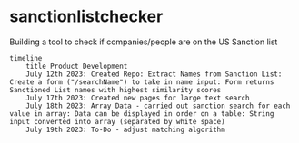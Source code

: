 # sanctionlistchecker

Building a tool to check if companies/people are on the US Sanction list


```mermaid
timeline
    title Product Development
    July 12th 2023: Created Repo: Extract Names from Sanction List: Create a form ("/searchName") to take in name input: Form returns Sanctioned List names with highest similarity scores
    July 17th 2023: Created new pages for large text search
    July 18th 2023: Array Data - carried out sanction search for each value in array: Data can be displayed in order on a table: String input converted into array (separated by white space)
    July 19th 2023: To-Do - adjust matching algorithm
```

